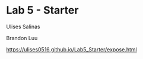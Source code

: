 # Lab 5 - Starter
Ulises Salinas

Brandon Luu

https://ulises0516.github.io/Lab5_Starter/expose.html
